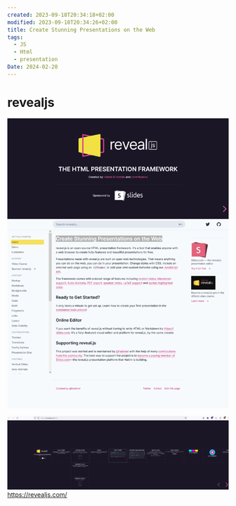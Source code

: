```yaml
---
created: 2023-09-18T20:34:18+02:00
modified: 2023-09-18T20:34:26+02:00
title: Create Stunning Presentations on the Web
tags:
  - JS
  - Html
  - presentation
Date: 2024-02-20
---
```


# revealjs

![](../_asset/2023-09-18-20-34-18_revealjs_image_1.png)

![](../_asset/2023-09-18-20-34-18_revealjs_image_2.png)
<https://revealjs.com/>
